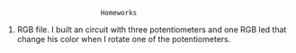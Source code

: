 							Homeworks

1. RGB file. I built an circuit with three potentiometers and one RGB led that change his color when I rotate one of the potentiometers.
